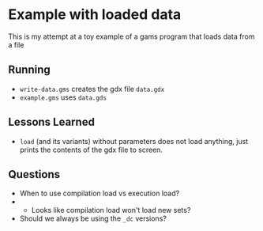 Example with loaded data
========================

This is my attempt at a toy example of a gams program that loads data from a file

Running
-------

* `write-data.gms` creates the gdx file `data.gdx`
* `example.gms` uses `data.gds`

Lessons Learned
---------------

* `load` (and its variants) without parameters does not load anything, just prints the contents of the gdx file to screen.

Questions
---------

* When to use compilation load vs execution load?
* * Looks like compilation load won't load new sets?
* Should we always be using the `_dc` versions?

